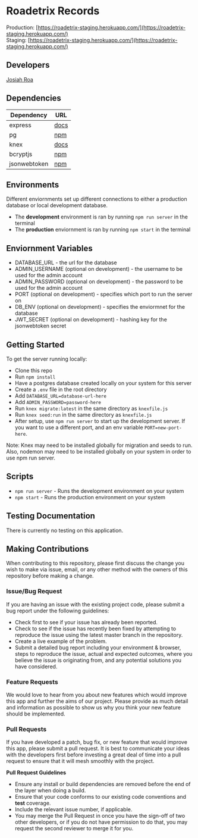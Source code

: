 # Roadetrix Records
Production: [https://roadetrix-staging.herokuapp.com/](https://roadetrix-staging.herokuapp.com/)  
Staging: [https://roadetrix-staging.herokuapp.com/](https://roadetrix-staging.herokuapp.com/)  

## Developers
[Josiah Roa](https://github.com/josiahroa18)

## Dependencies
| Dependency | URL       |
|------------|-----------|
| express        | [docs](https://expressjs.com/en/4x/api.html) |
| pg             | [npm](https://www.npmjs.com/package/pg) |
| knex           | [docs](http://knexjs.org/) |
| bcryptjs       | [npm](https://www.npmjs.com/package/bcryptjs) |
| jsonwebtoken   | [npm](https://www.npmjs.com/package/jsonwebtoken) |

## Environments
Different enviornments set up different connections to either a production database or local development database.
- The **development** environment is ran by running `npm run server` in the terminal
- The **production** enviornment is ran by running `npm start` in the terminal

## Enviornment Variables
- DATABASE_URL - the url for the database
- ADMIN_USERNAME (optional on development) - the username to be used for the admin account
- ADMIN_PASSWORD (optional on development) - the password to be used for the admin account
- PORT (optional on development) - specifies which port to run the server on
- DB_ENV (optional on development) - specifies the enviormnet for the database
- JWT_SECRET (optional on development) - hashing key for the jsonwebtoken secret

## Getting Started
To get the server running locally:
- Clone this repo
- Run `npm install`
- Have a postgres database created locally on your system for this server
- Create a `.env` file in the root directory
- Add `DATABASE_URL=database-url-here` 
- Add `ADMIN_PASSWORD=password-here`
- Run `knex migrate:latest` in the same directory as `knexfile.js`
- Run `knex seed:run` in the same directory as `knexfile.js`
- After setup, use `npm run server` to start up the  development server. If
you want to use a different port, and an env variable `PORT=new-port-here`. 

Note: Knex may need to be installed globally for migration and seeds to run. Also, nodemon may need to be installed globally on your system in order to use npm run server.

## Scripts
- `npm run server` - Runs the development environment on your system
- `npm start` - Runs the production environment on your system

## Testing Documentation
There is currently no testing on this application.

## Making Contributions
When contributing to this repository, please first discuss the change you wish to make via issue, email, or any other method with the owners of this repository before making a change.

### Issue/Bug Request
If you are having an issue with the existing project code, please submit a bug report under the following guidelines:

- Check first to see if your issue has already been reported.
- Check to see if the issue has recently been fixed by attempting to reproduce the issue using the latest master branch in the repository.
- Create a live example of the problem.
- Submit a detailed bug report including your environment & browser, steps to reproduce the issue, actual and expected outcomes, where you believe the issue is originating from, and any potential solutions you have considered.

### Feature Requests
We would love to hear from you about new features which would improve this app and further the aims of our project. Please provide as much detail and information as possible to show us why you think your new feature should be implemented.

### Pull Requests
If you have developed a patch, bug fix, or new feature that would improve this app, please submit a pull request. It is best to communicate your ideas with the developers first before investing a great deal of time into a pull request to ensure that it will mesh smoothly with the project.

**Pull Request Guidelines**
- Ensure any install or build dependencies are removed before the end of the layer when doing a build.
- Ensure that your code conforms to our existing code conventions and **test** coverage.
- Include the relevant issue number, if applicable.
- You may merge the Pull Request in once you have the sign-off of two other developers, or if you do not have permission to do that, you may request the second reviewer to merge it for you.